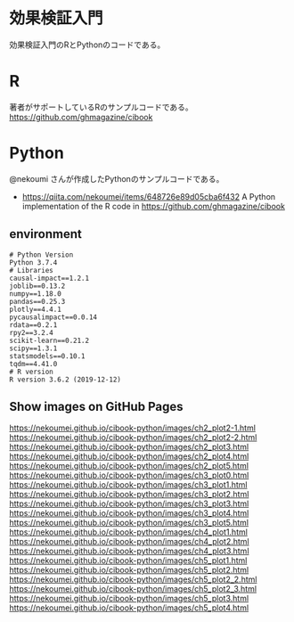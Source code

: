 # 効果検証入門

効果検証入門のRとPythonのコードである。

# R
著者がサポートしているRのサンプルコードである。
https://github.com/ghmagazine/cibook

# Python
@nekoumi さんが作成したPythonのサンプルコードである。
- https://qiita.com/nekoumei/items/648726e89d05cba6f432
A Python implementation of the R code in https://github.com/ghmagazine/cibook

## environment
```
# Python Version
Python 3.7.4
# Libraries
causal-impact==1.2.1
joblib==0.13.2
numpy==1.18.0
pandas==0.25.3
plotly==4.4.1
pycausalimpact==0.0.14
rdata==0.2.1
rpy2==3.2.4
scikit-learn==0.21.2
scipy==1.3.1
statsmodels==0.10.1
tqdm==4.41.0
# R version
R version 3.6.2 (2019-12-12)
```

## Show images on GitHub Pages
https://nekoumei.github.io/cibook-python/images/ch2_plot2-1.html  
https://nekoumei.github.io/cibook-python/images/ch2_plot2-2.html  
https://nekoumei.github.io/cibook-python/images/ch2_plot3.html  
https://nekoumei.github.io/cibook-python/images/ch2_plot4.html  
https://nekoumei.github.io/cibook-python/images/ch2_plot5.html  
https://nekoumei.github.io/cibook-python/images/ch3_plot0.html  
https://nekoumei.github.io/cibook-python/images/ch3_plot1.html  
https://nekoumei.github.io/cibook-python/images/ch3_plot2.html  
https://nekoumei.github.io/cibook-python/images/ch3_plot3.html  
https://nekoumei.github.io/cibook-python/images/ch3_plot4.html  
https://nekoumei.github.io/cibook-python/images/ch3_plot5.html  
https://nekoumei.github.io/cibook-python/images/ch4_plot1.html  
https://nekoumei.github.io/cibook-python/images/ch4_plot2.html  
https://nekoumei.github.io/cibook-python/images/ch4_plot3.html  
https://nekoumei.github.io/cibook-python/images/ch5_plot1.html  
https://nekoumei.github.io/cibook-python/images/ch5_plot2.html  
https://nekoumei.github.io/cibook-python/images/ch5_plot2_2.html  
https://nekoumei.github.io/cibook-python/images/ch5_plot2_3.html  
https://nekoumei.github.io/cibook-python/images/ch5_plot3.html  
https://nekoumei.github.io/cibook-python/images/ch5_plot4.html  
